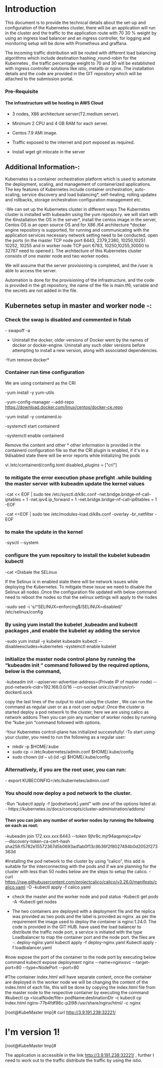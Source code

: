 <h1 >Introduction</h1>

This document is to provide the technical details about the set-up and configuration of the Kubernetes cluster, there will be an application will run in the cluster and the traffic to the application route with 70 30 % weight by using an ingress load balancer and an ingress controller, for logging and monitoring setup will be done with Prometheus and graffana.

The incoming traffic distribution will be routed with different load balancing algorithms which include destination hashing ,round-robin for the Kubernetes , the traffic percentage weight to 70 and 30 will be established with ingress controller solutions like istio, metallb or nginx. The installation details and the code are provided in the GIT repository which will be attached to the submission portal.  
<h3>Pre-Requisite </h3>
<h4>The infrastructure will be hosting in  AWS Cloud</h4>

- 3 nodes, X86 architecture server(T2.medium server).

- Minimum 2 CPU and 4 GB RAM for each server.
  
- Centos 7.9 AMI image.
  
- Traffic exposed to the internet and port exposed as required.
  
- Install wget git mlocate in the server
  
<h2>Additional Information-:</h2>
Kubernetes is a container orchestration platform which is used to automate the deployment, scaling, and management of containerized applications.  The key features of Kubernetes include container orchestration, auto-scaling, service discovery and load balancing*, self-healing, rolling updates and rollbacks, storage orchestration configuration management etc.

-We can set up the Kubernetes cluster in different ways The Kubernetes cluster is installed with kubeadm using the yum repository. we will start with the 6installation the OS in the server*, install the centos image in the server, Centos OS is an open source OS and for X86 /64 architecture *docker engine repository is supported, for running and communicating with the application services necessary network setting need to be conducted,  open the ports (in the master TCP node port 6443, 2379,2380, 10250,10251 10252, 10255 and in worker node TCP port 6783, 10250,10255,30000 to 32767 need to opened ). The architecture of this Kubernetes cluster consists of one master node and two worker nodes. 

We will assume that the server provisioning is completed, and the /user is able to access the server. 

Automation is done for the provisioning of the infrastructure, and the code is provided in the git repository, the name of the file is main.tf6, variable and the secrets are not added in the file.

<h2>Kubernetes setup in master and worker node -:</h2>

<h3>Check the swap is disabled and commented in fstab</h3>
- swapoff -a

- Uninstall the docker, older versions of Docker went by the names of docker or docker-engine. Uninstall any such older versions before attempting to install a new version, along with associated dependencies.

-Yum remove docker*
<h3>Container run time configuration</h3>

We are using containerd as the CRI

-yum install -y yum-utils

-yum-config-manager --add-repo https://download.docker.com/linux/centos/docker-ce.repo

-yum install -y containerd.io

-systemctl start containerd

-systemctl enable containerd

Remove the content and other * other information is provided in the containerd configuration file so that the CRI  plugin is enabled, if it's in a 9disabled state there will be error reports while initializing the pods

vi  /etc/containerd/config.toml
disabled_plugins = ["cri"]

<h3> to mitigate the error execution phase prefight  .while building the master server with kubeadm update the kernel values </h3> 

-cat << EOF | sudo tee /etc/sysctl.d/k8c.conf
-net.bridge.bridge-nf-call-iptables = 1
-net.ipv4.ip_forward                = 1
-net.bridge.bridge-nf-call-ip6tables = 1
-EOF

-cat <<EOF | sudo tee /etc/modules-load.d/k8s.conf
-overlay
-br_netfilter
-EOF
<h3>to make the update in the kernel</h3> 
-sysctl --system

<h3>configure the yum repository to install the kubelet kubeadm kubectl</h3>
-cat <<EOF | sudo tee /etc/yum.repos.d/kubernetes.repo
-[kubernetes]
-name=Kubernetes
-baseurl=https://packages.cloud.google.com/yum/repos/kubernetes-el7-\$basearch
-enabled=1
-gpgcheck=1
-gpgkey=https://packages.cloud.google.com/yum/doc/rpm-package-key.gpg
-exclude=kubelet kubeadm kubectl
-EOF

<h3>Disbale the SELinux </h3>

If the Selinux ix in enabled state there will be network issues while deploying the Kubernetes. To mitigate these issue we need to disable the Selinux all nodes .Once the configuration file updated with below command need to reboot the nodes so that the selinux settings will apply to the nodes
 
-sudo sed -i 's/^SELINUX=enforcing$/SELINUX=disabled/' /etc/selinux/config

<h3>By using yum install the kubelet ,kubeadm and  kubectl packages ,and enable the kubelet ay adding the service </h3>
-sudo yum install -y kubelet kubeadm kubectl --disableexcludes=kubernetes
-systemctl enable kubelet

<h3>initialize the master node control plane  by running the “kubeadm init “ command followed by the required options, below is the command,</h3>

-kubeadm init --apiserver-advertise-address=(Private IP of master node) --pod-network-cidr=192.168.0.0/16 --cri-socket unix:///var/run/cri-dockerd.sock

copy the last lines of the output to start using the cluster ,  We can run the command as regular user or as a root user output .Once the cluster is started deploy a pod network to the cluster, here we are using calico as network addons Then you can join any number of worker nodes by running the “kube join “command followed with options. 

-Your Kubernetes control-plane has initialized successfully!
-To start using your cluster, you need to run the following as a regular user: 
 - mkdir -p $HOME/.kube
 - sudo cp -i /etc/kubernetes/admin.conf $HOME/.kube/config
 - sudo chown $(id -u):$(id -g) $HOME/.kube/config
<h3>Alternatively, if you are the root user, you can run:</h3>
 - export KUBECONFIG=/etc/kubernetes/admin.conf

<h3>You should now deploy a pod network to the cluster.</h3>
-Run "kubectl apply -f [podnetwork].yaml" with one of the options listed at:
-  https://kubernetes.io/docs/concepts/cluster-administration/addons/

<h4>Then you can join any number of worker nodes by running the following on each as root:</h4>

-kubeadm join 172.xxx.xxx:6443 --token 9jhr8c.mjr94aqpmxjcv4pv \
        --discovery-token-ca-cert-hash sha256:f5782e15572367d5b0693ad1ab0f13c9b36f2f8027494b0d2052f273363d

#Installing the pod network to the cluster by using “calico”, this add is suitable for the interconnecting with the pods and if we are planning for the cluster with less than 50 nodes below are the steps to setup the calico.
-curl https://raw.githubusercontent.com/projectcalico/calico/v3.26.0/manifests/calico.yaml -O
-kubectl apply -f calico.yaml 

- check the master and the worker node and pod  status 
-Kubectl get pods -A
-Kubectl get nodes

- The two containers are deployed with a deployment file and the replica was provided as two pods and the label is provided as nginx .as per the requirement the image used to deploy the container is nginx:1.24.0. The code is provided in the GIT HUB.  have used the load balancer to distribute the traffic node port, a service is initiated with the type Loadbalancer to map the container port and the node port.
the files are -:
deploy-nginx.yaml
kubectl apply -f deploy-nginx.yaml
Kubectl apply -f loadbalancer.yaml

#now expose the port of the container to the node port by executing below command 
kubectl expose deployment nginx --name=nginxsvc --target-port=80 --type=NodePort --port=80

#The container index.html will have separate content, once the container are deployed in the worker node we will be changing the content of the index.html of each file, this will be done by copying the index.html file from the master node to the respective container by executing the command 
#kubectl cp <localNode/file> podName:destinationDir -c <Containername>
kubectl cp index.html nginx-77b4fdf86c-p2l98:/usr/share/nginx/html/ -c nginx

[root@KubeMaster tmp]# curl http://3.9.191.238:32221/
<!DOCTYPE html>
<html>
<head>
<title>Container 1</title>
</head>
<body>

<h1>I'm version 1!</h1>


</body>
</html>
[root@KubeMaster tmp]#



The application is accessible in the link http://3.9.191.238:32221/ , further I need to work out to the traffic distribute the traffic by using the istio.


